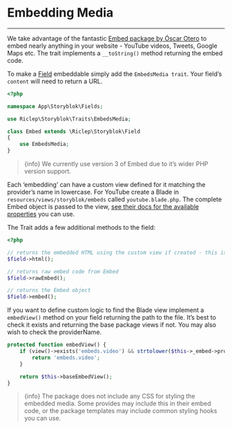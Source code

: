 # Embedding Media

---

We take advantage of the fantastic [Embed package by Óscar Otero](https://github.com/oscarotero/Embed/tree/v3.x) to embed nearly anything in your website - YouTube videos, Tweets, Google Maps etc. The trait implements a `__toString()` method returning the embed code.

To make a [Field](/{{route}}/{{version}}/fields) embeddable simply add the `EmbedsMedia trait`. Your field’s `content` will need to return a URL.

```php
<?php

namespace App\Storyblok\Fields;

use Riclep\Storyblok\Traits\EmbedsMedia;

class Embed extends \Riclep\Storyblok\Field
{
	use EmbedsMedia;
}
```

> {info} We currently use version 3 of Embed due to it’s wider PHP version support.

Each ‘embedding’ can have a custom view defined for it matching the provider’s name in lowercase. For YouTube create a Blade in `resources/views/storyblok/embeds` called `youtube.blade.php`. The complete Embed object is passed to the view, [see their docs for the available properties](https://github.com/oscarotero/Embed/tree/v3.x) you can use.

The Trait adds a few additional methods to the field:

```php
<?php

// returns the embedded HTML using the custom view if created - this is the same as the default __toString() method
$field->html();

// returns raw embed code from Embed
$field->rawEmbed();

// returns the Embed object
$field->embed();

```

If you want to define custom logic to find the Blade view implement a `embedView()` method on your field returning the path to the file. It’s best to check it exists and returning the base package views if not. You may also wish to check the providerName.

```php
protected function embedView() {
    if (view()->exists('embeds.video') && strtolower($this->_embed->providerName) === 'youtube') {
        return 'embeds.video';
    }

    return $this->baseEmbedView();
}
```

> {info} The package does not include any CSS for styling the embedded media. Some provides may include this in their embed code, or the package templates may include common styling hooks you can use.